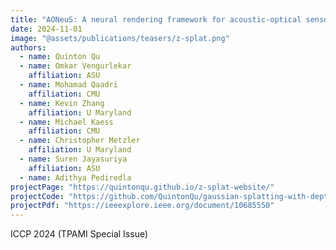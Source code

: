```yaml
---
title: "AONeuS: A neural rendering framework for acoustic-optical sensor fusion"
date: 2024-11-01
image: "@assets/publications/teasers/z-splat.png"
authors:
  - name: Quinton Qu
  - name: Omkar Vengurlekar
    affiliation: ASU
  - name: Mohamad Qaadri
    affiliation: CMU
  - name: Kevin Zhang
    affiliation: U Maryland
  - name: Michael Kaess
    affiliation: CMU
  - name: Christopher Metzler
    affiliation: U Maryland
  - name: Suren Jayasuriya
    affiliation: ASU
  - name: Adithya Pediredla
projectPage: "https://quintonqu.github.io/z-splat-website/"
projectCode: "https://github.com/QuintonQu/gaussian-splatting-with-depth/tree/gs-depth-main"
projectPdf: "https://ieeexplore.ieee.org/document/10685550"
---
```


ICCP 2024 (TPAMI Special Issue)